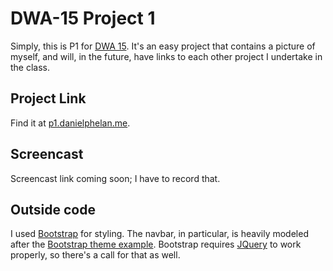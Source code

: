 # DWA-15 Project 1

Simply, this is P1 for [DWA 15](http://dwa15.com/Projects/P1). It's an easy project that contains a picture of myself, and will, in the future, have links to each other project I undertake in the class.

## Project Link

Find it at [p1.danielphelan.me](http://p1.danielphelan.me).

## Screencast

Screencast link coming soon; I have to record that.

## Outside code

I used [Bootstrap](https://getbootstrap.com/) for styling. The navbar, in particular, is heavily modeled after the [Bootstrap theme example](https://getbootstrap.com/examples/theme/).
Bootstrap requires [JQuery](https://jquery.com/) to work properly, so there's a call for that as well.
